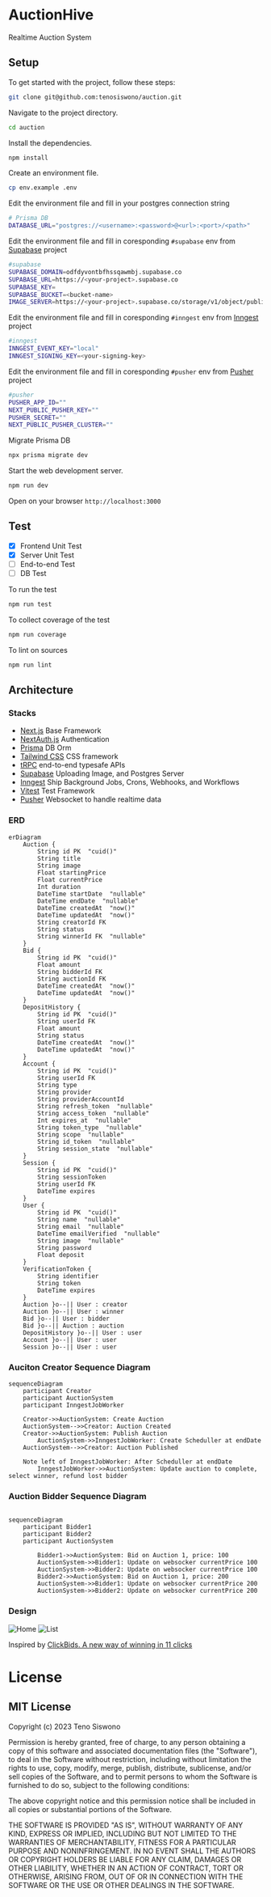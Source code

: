 # AuctionHive

Realtime Auction System

## Setup
To get started with the project, follow these steps:
```bash
git clone git@github.com:tenosiswono/auction.git
```
Navigate to the project directory.
```bash
cd auction
```
Install the dependencies.
```bash
npm install
```
Create an environment file.
```bash
cp env.example .env
```
Edit the environment file and fill in your postgres connection string
```bash
# Prisma DB
DATABASE_URL="postgres://<username>:<password>@<url>:<port>/<path>"
```
Edit the environment file and fill in coresponding `#supabase` env from [Supabase](https://supabase.com/) project
```bash
#supabase
SUPABASE_DOMAIN=odfdyvontbfhssqawmbj.supabase.co
SUPABASE_URL=https://<your-project>.supabase.co
SUPABASE_KEY=
SUPABASE_BUCKET=<bucket-name>
IMAGE_SERVER=https://<your-project>.supabase.co/storage/v1/object/public/bucket-name
```
Edit the environment file and fill in coresponding `#inngest` env from [Inngest](https://www.inngest.com/) project 
```bash
#inngest
INNGEST_EVENT_KEY="local"
INNGEST_SIGNING_KEY=<your-signing-key>
```
Edit the environment file and fill in coresponding `#pusher` env from [Pusher](https://pusher.com/) project 
```bash
#pusher
PUSHER_APP_ID=""
NEXT_PUBLIC_PUSHER_KEY=""
PUSHER_SECRET=""
NEXT_PUBLIC_PUSHER_CLUSTER=""
```
Migrate Prisma DB
```bash
npx prisma migrate dev
```
Start the web development server.
```bash
npm run dev
```
Open on your browser `http://localhost:3000`
## Test
- [x] Frontend Unit Test
- [x] Server Unit Test
- [ ] End-to-end Test
- [ ] DB Test

To run the test
```bash
npm run test
```
To collect coverage of the test
```bash
npm run coverage
```
To lint on sources
```bash
npm run lint
```
## Architecture

### Stacks

- [Next.js](https://nextjs.org) Base Framework
- [NextAuth.js](https://next-auth.js.org) Authentication
- [Prisma](https://prisma.io) DB Orm
- [Tailwind CSS](https://tailwindcss.com) CSS framework
- [tRPC](https://trpc.io) end-to-end typesafe APIs
- [Supabase](https://supabase.com/) Uploading Image, and Postgres Server
- [Inngest](https://www.inngest.com/) Ship Background Jobs, Crons, Webhooks, and Workflows
- [Vitest](https://vitest.dev/) Test Framework
- [Pusher](https://pusher.com/) Websocket to handle realtime data

### ERD
```mermaid
erDiagram
	Auction {
		String id PK  "cuid()"
		String title
		String image
		Float startingPrice
		Float currentPrice
		Int duration
		DateTime startDate  "nullable"
		DateTime endDate  "nullable"
		DateTime createdAt  "now()"
		DateTime updatedAt  "now()"
		String creatorId FK
		String status
		String winnerId FK  "nullable"
	}
	Bid {
		String id PK  "cuid()"
		Float amount
		String bidderId FK
		String auctionId FK
		DateTime createdAt  "now()"
		DateTime updatedAt  "now()"
	}
	DepositHistory {
		String id PK  "cuid()"
		String userId FK
		Float amount
		String status
		DateTime createdAt  "now()"
		DateTime updatedAt  "now()"
	}
	Account {
		String id PK  "cuid()"
		String userId FK
		String type
		String provider
		String providerAccountId
		String refresh_token  "nullable"
		String access_token  "nullable"
		Int expires_at  "nullable"
		String token_type  "nullable"
		String scope  "nullable"
		String id_token  "nullable"
		String session_state  "nullable"
	}
	Session {
		String id PK  "cuid()"
		String sessionToken
		String userId FK
		DateTime expires
	}
	User {
		String id PK  "cuid()"
		String name  "nullable"
		String email  "nullable"
		DateTime emailVerified  "nullable"
		String image  "nullable"
		String password
		Float deposit
	}
	VerificationToken {
		String identifier
		String token
		DateTime expires
	}
	Auction }o--|| User : creator
	Auction }o--|| User : winner
	Bid }o--|| User : bidder
	Bid }o--|| Auction : auction
	DepositHistory }o--|| User : user
	Account }o--|| User : user
	Session }o--|| User : user

```
### Auciton Creator Sequence Diagram
```mermaid
sequenceDiagram
    participant Creator
    participant AuctionSystem
    participant InngestJobWorker

    Creator->>AuctionSystem: Create Auction
    AuctionSystem-->>Creator: Auction Created
    Creator->>AuctionSystem: Publish Auction
		AuctionSystem->>InngestJobWorker: Create Scheduller at endDate
    AuctionSystem-->>Creator: Auction Published

    Note left of InngestJobWorker: After Scheduller at endDate
		InngestJobWorker->>AuctionSystem: Update auction to complete, select winner, refund lost bidder

```
### Auction Bidder Sequence Diagram
```mermaid

sequenceDiagram
    participant Bidder1
    participant Bidder2
    participant AuctionSystem

		Bidder1->>AuctionSystem: Bid on Auction 1, price: 100
		AuctionSystem->>Bidder1: Update on websocker currentPrice 100
		AuctionSystem->>Bidder2: Update on websocker currentPrice 100
		Bidder2->>AuctionSystem: Bid on Auction 1, price: 200
		AuctionSystem->>Bidder1: Update on websocker currentPrice 200
		AuctionSystem->>Bidder2: Update on websocker currentPrice 200
```
### Design 

![Home](docs/scr.png?raw=true "Home")
![List](docs/list.png?raw=true "List")

Inspired by [ClickBids. A new way of winning in 11 clicks](https://www.behance.net/gallery/150684529/ClickBids-A-new-way-of-winning-in-11-clicks)

# License
## MIT License

Copyright (c) 2023 Teno Siswono

Permission is hereby granted, free of charge, to any person obtaining a copy of this software and associated documentation files (the "Software"), to deal in the Software without restriction, including without limitation the rights to use, copy, modify, merge, publish, distribute, sublicense, and/or sell copies of the Software, and to permit persons to whom the Software is furnished to do so, subject to the following conditions:

The above copyright notice and this permission notice shall be included in all copies or substantial portions of the Software.

THE SOFTWARE IS PROVIDED "AS IS", WITHOUT WARRANTY OF ANY KIND, EXPRESS OR IMPLIED, INCLUDING BUT NOT LIMITED TO THE WARRANTIES OF MERCHANTABILITY, FITNESS FOR A PARTICULAR PURPOSE AND NONINFRINGEMENT. IN NO EVENT SHALL THE AUTHORS OR COPYRIGHT HOLDERS BE LIABLE FOR ANY CLAIM, DAMAGES OR OTHER LIABILITY, WHETHER IN AN ACTION OF CONTRACT, TORT OR OTHERWISE, ARISING FROM, OUT OF OR IN CONNECTION WITH THE SOFTWARE OR THE USE OR OTHER DEALINGS IN THE SOFTWARE.
